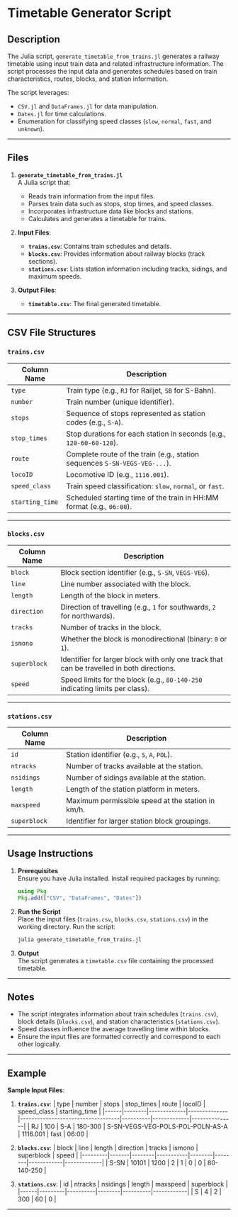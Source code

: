 # Timetable Generator Script

## Description

The Julia script, `generate_timetable_from_trains.jl` generates a railway timetable using input train data and related infrastructure information. The script processes the input data and generates schedules based on train characteristics, routes, blocks, and station information.

The script leverages:
- `CSV.jl` and `DataFrames.jl` for data manipulation.
- `Dates.jl` for time calculations.
- Enumeration for classifying speed classes (`slow`, `normal`, `fast`, and `unknown`).

---

## Files

1. **`generate_timetable_from_trains.jl`**  
   A Julia script that:
   - Reads train information from the input files.
   - Parses train data such as stops, stop times, and speed classes.
   - Incorporates infrastructure data like blocks and stations.
   - Calculates and generates a timetable for trains.

2. **Input Files**:
   - **`trains.csv`**: Contains train schedules and details.
   - **`blocks.csv`**: Provides information about railway blocks (track sections).
   - **`stations.csv`**: Lists station information including tracks, sidings, and maximum speeds.

3. **Output Files**:
   - **`timetable.csv`**: The final generated timetable.

---

## CSV File Structures

### `trains.csv`

| Column Name      | Description                                                                 |
|------------------|-----------------------------------------------------------------------------|
| `type`          | Train type (e.g., `RJ` for Railjet, `SB` for S-Bahn).                       |
| `number`        | Train number (unique identifier).                                           |
| `stops`         | Sequence of stops represented as station codes (e.g., `S-A`).              |
| `stop_times`    | Stop durations for each station in seconds (e.g., `120-60-60-120`).        |
| `route`         | Complete route of the train (e.g., station sequences `S-SN-VEGS-VEG-...`).  |
| `locoID`        | Locomotive ID (e.g., `1116.001`).                                           |
| `speed_class`   | Train speed classification: `slow`, `normal`, or `fast`.                   |
| `starting_time` | Scheduled starting time of the train in HH:MM format (e.g., `06:00`).      |

---

### `blocks.csv`

| Column Name   | Description                                                                    |
|---------------|--------------------------------------------------------------------------------|
| `block`      | Block section identifier (e.g., `S-SN`, `VEGS-VEG`).                           |
| `line`       | Line number associated with the block.                                         |
| `length`     | Length of the block in meters.                                                 |
| `direction`  | Direction of travelling (e.g., `1` for southwards, `2` for northwards).          |
| `tracks`     | Number of tracks in the block.                                                 |
| `ismono`     | Whether the block is monodirectional (binary: `0` or `1`).                     |
| `superblock` | Identifier for larger block with only one track that can be travelled in both directions.                                         |
| `speed`      | Speed limits for the block (e.g., `80-140-250` indicating limits per class).   |

---

### `stations.csv`

| Column Name   | Description                                                                    |
|---------------|--------------------------------------------------------------------------------|
| `id`         | Station identifier (e.g., `S`, `A`, `POL`).                                    |
| `ntracks`    | Number of tracks available at the station.                                     |
| `nsidings`   | Number of sidings available at the station.                                    |
| `length`     | Length of the station platform in meters.                                      |
| `maxspeed`   | Maximum permissible speed at the station in km/h.                              |
| `superblock` | Identifier for larger station block groupings.                                 |

---

## Usage Instructions

1. **Prerequisites**  
   Ensure you have Julia installed. Install required packages by running:
   ```julia
   using Pkg
   Pkg.add(["CSV", "DataFrames", "Dates"])
   ```

2. **Run the Script**  
   Place the input files (`trains.csv`, `blocks.csv`, `stations.csv`) in the working directory. Run the script:
   ```bash
   julia generate_timetable_from_trains.jl
   ```

3. **Output**  
   The script generates a `timetable.csv` file containing the processed timetable.

---

## Notes

- The script integrates information about train schedules (`trains.csv`), block details (`blocks.csv`), and station characteristics (`stations.csv`).
- Speed classes influence the average travelling time within blocks.
- Ensure the input files are formatted correctly and correspond to each other logically.

---

## Example

**Sample Input Files**:

1. **`trains.csv`**:
| type | number | stops       | stop_times   | route                              | locoID   | speed_class | starting_time |
|------|--------|-------------|--------------|-----------------------------------|----------|-------------|---------------|
| RJ   | 100    | S-A         | 180-300      | S-SN-VEGS-VEG-POLS-POL-POLN-AS-A  | 1116.001 | fast        | 06:00         |

2. **`blocks.csv`**:
| block   | line  | length | direction | tracks | ismono | superblock | speed       |
|---------|-------|--------|-----------|--------|--------|------------|-------------|
| S-SN    | 10101 | 1200   | 2         | 1      | 0      | 0          | 80-140-250  |

3. **`stations.csv`**:
| id   | ntracks | nsidings | length | maxspeed | superblock |
|------|---------|----------|--------|----------|------------|
| S    | 4       | 2        | 300    | 60       | 0          |

---
